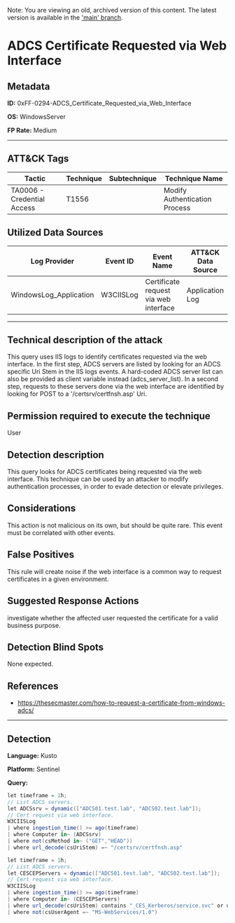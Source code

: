 Note: You are viewing an old, archived version of this content. The latest version is available in the ['main' branch](https://github.com/FalconForceTeam/FalconFriday/blob/main/0xFF-0294-ADCS_Certificate_Requested_via_Web_Interface.md).

# ADCS Certificate Requested via Web Interface

## Metadata
**ID:** 0xFF-0294-ADCS_Certificate_Requested_via_Web_Interface

**OS:** WindowsServer

**FP Rate:** Medium

---

## ATT&CK Tags

| Tactic | Technique | Subtechnique | Technique Name |
|---|---|---| --- |
| TA0006 - Credential Access | T1556 |  | Modify Authentication Process|

## Utilized Data Sources

| Log Provider | Event ID | Event Name | ATT&CK Data Source | ATT&CK Data Component|
|---------|---------|----------|---------|---------|
|WindowsLog_Application|W3CIISLog|Certificate request via web interface|Application Log|Application Log Content|
---

## Technical description of the attack
​This query uses IIS logs to identify certificates requested via the web interface. In the first step, ADCS servers are listed by looking for an ADCS specific Uri Stem in the IIS logs events. A hard-coded ADCS server list can also be provided as client variable instead (adcs_server_list). In a second step, requests to these servers done via the web interface are identified by looking for POST to a '/certsrv/certfnsh.asp' Uri.


## Permission required to execute the technique
User

## Detection description
This query looks for ADCS certificates being requested via the web interface. This technique can be used by an attacker to modify authentication processes, in order to evade detection or elevate privileges.


## Considerations
This action is not malicious on its own, but should be quite rare. This event must be correlated with other events.


## False Positives
This rule will create noise if the web interface is a common way to request certificates in a given environment.


## Suggested Response Actions
investigate whether the affected user requested the certificate for a valid business purpose.


## Detection Blind Spots
None expected.


## References
* https://thesecmaster.com/how-to-request-a-certificate-from-windows-adcs/

---

## Detection

**Language:** Kusto

**Platform:** Sentinel

**Query:**
```C#
let timeframe = 1h;
// List ADCS servers.
let ADCSsrv = dynamic(["ADCS01.test.lab", "ADCS02.test.lab"]);
// Cert request via web interface.
W3CIISLog
| where ingestion_time() >= ago(timeframe)
| where Computer in~ (ADCSsrv)
| where not(csMethod in~ ("GET","HEAD"))
| where url_decode(csUriStem) =~ "/certsrv/certfnsh.asp"
```

```C#
let timeframe = 1h;
// List ADCS servers.
let CESCEPServers = dynamic(["ADCS01.test.lab", "ADCS02.test.lab"]);
// Cert request via web interface.
W3CIISLog
| where ingestion_time() >= ago(timeframe)
| where Computer in~ (CESCEPServers)
| where url_decode(csUriStem) contains "_CES_Kerberos/service.svc" or url_decode(csUriQuery) contains "_CEP_Kerberos/service.svc"
| where not(csUserAgent =~ "MS-WebServices/1.0")
```

